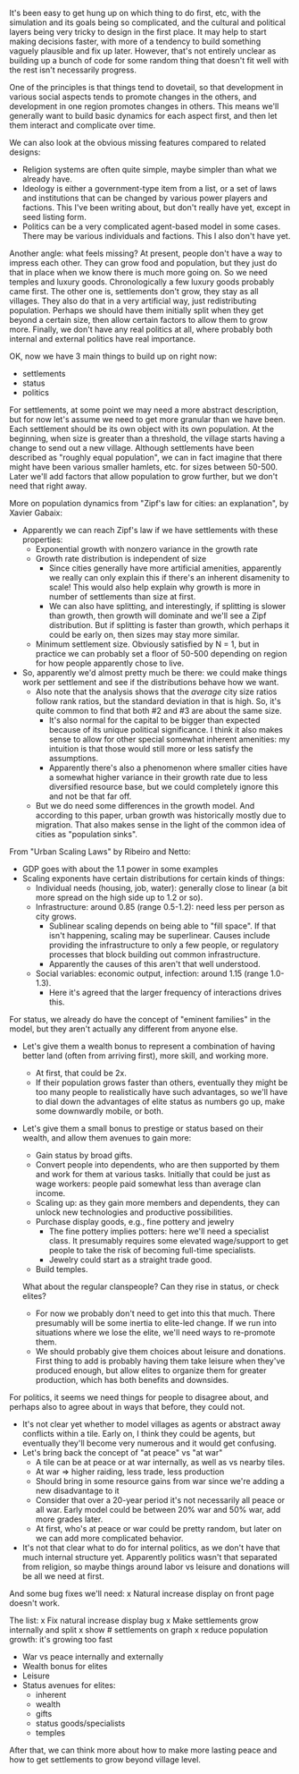 It's been easy to get hung up on which thing to do first, etc,
with the simulation and its goals being so complicated, and
the cultural and political layers being very tricky to design
in the first place. It may help to start making decisions
faster, with more of a tendency to build something vaguely
plausible and fix up later. However, that's not entirely unclear
as building up a bunch of code for some random thing that doesn't
fit well with the rest isn't necessarily progress.

One of the principles is that things tend to dovetail, so that
development in various social aspects tends to promote changes
in the others, and development in one region promotes changes in
others. This means we'll generally want to build basic dynamics
for each aspect first, and then let them interact and complicate
over time.

We can also look at the obvious missing features compared to
related designs:
- Religion systems are often quite simple, maybe simpler than
  what we already have.
- Ideology is either a government-type item from a list, or a
  set of laws and institutions that can be changed by various
  power players and factions. This I've been writing about,
  but don't really have yet, except in seed listing form.
- Politics can be a very complicated agent-based model in some
  cases. There may be various individuals and factions. This
  I also don't have yet.

Another angle: what feels missing? At present, people don't have
a way to impress each other. They can grow food and population,
but they just do that in place when we know there is much more
going on. So we need temples and luxury goods. Chronologically
a few luxury goods probably came first. The other one is, settlements
don't grow, they stay as all villages. They also do that in a
very artificial way, just redistributing population. Perhaps we
should have them initially split when they get beyond a certain
size, then allow certain factors to allow them to grow more.
Finally, we don't have any real politics at all, where probably
both internal and external politics have real importance.

OK, now we have 3 main things to build up on right now:
- settlements
- status
- politics

For settlements, at some point we may need a more abstract description,
but for now let's assume we need to get more granular than we have
been. Each settlement should be its own object with its own population.
At the beginning, when size is greater than a threshold, the village
starts having a change to send out a new village. Although settlements
have been described as "roughly equal population", we can in fact imagine
that there might have been various smaller hamlets, etc. for sizes
between 50-500. Later we'll add factors that allow population to grow
further, but we don't need that right away.

More on population dynamics from "Zipf's law for cities: an explanation",
by Xavier Gabaix:
- Apparently we can reach Zipf's law if we have settlements with these
  properties:
  - Exponential growth with nonzero variance in the growth rate
  - Growth rate distribution is independent of size
    - Since cities generally have more artificial amenities, apparently
      we really can only explain this if there's an inherent disamenity
      to scale! This would also help explain why growth is more in
      number of settlements than size at first.
    - We can also have splitting, and interestingly, if splitting is
      slower than growth, then growth will dominate and we'll see a
      Zipf distribution. But if splitting is faster than growth, which
      perhaps it could be early on, then sizes may stay more similar.
  - Minimum settlement size. Obviously satisfied by N = 1, but in practice
    we can probably set a floor of 50-500 depending on region for how
    people apparently chose to live.
- So, apparently we'd almost pretty much be there: we could make things
  work per settlement and see if the distributions behave how we want.
  - Also note that the analysis shows that the *average* city size
    ratios follow rank ratios, but the standard deviation in that is
    high. So, it's quite common to find that both #2 and #3 are about
    the same size.
    - It's also normal for the capital to be bigger than expected because
      of its unique political significance. I think it also makes sense
      to allow for other special somewhat inherent amenities: my intuition
      is that those would still more or less satisfy the assumptions.
    - Apparently there's also a phenomenon where smaller cities have a
      somewhat higher variance in their growth rate due to less diversified
      resource base, but we could completely ignore this and not be that
      far off.
  - But we do need some differences in the growth model. And according
    to this paper, urban growth was historically mostly due to migration.
    That also makes sense in the light of the common idea of cities as
    "population sinks".

From "Urban Scaling Laws" by Ribeiro and Netto:
- GDP goes with about the 1.1 power in some examples
- Scaling exponents have certain distributions for certain kinds of
  things:
  - Individual needs (housing, job, water): generally close to linear
    (a bit more spread on the high side up to 1.2 or so).
  - Infrastructure: around 0.85 (range 0.5-1.2): need less per person
    as city grows.
    - Sublinear scaling depends on being able to "fill space". If that
      isn't happening, scaling may be superlinear. Causes include providing
      the infrastructure to only a few people, or regulatory processes
      that block building out common infrastructure.
    - Apparently the causes of this aren't that well understood.
  - Social variables: economic output, infection: around 1.15 (range
    1.0-1.3). 
    - Here it's agreed that the larger frequency of interactions drives
      this.

For status, we already do have the concept of "eminent families" in
the model, but they aren't actually any different from anyone else.
- Let's give them a wealth bonus to represent a combination of having
  better land (often from arriving first), more skill, and working
  more. 
  - At first, that could be 2x.
  - If their population grows faster than others, eventually they
    might be too many people to realistically have such advantages,
    so we'll have to dial down the advantages of elite status as
    numbers go up, make some downwardly mobile, or both.
- Let's give them a small bonus to prestige or status based on their
  wealth, and allow them avenues to gain more:
  - Gain status by broad gifts.
  - Convert people into dependents, who are then supported by them
    and work for them at various tasks. Initially that could be just
    as wage workers: people paid somewhat less than average clan income.
  - Scaling up: as they gain more members and dependents, they can 
    unlock new technologies and productive possibilities.
  - Purchase display goods, e.g., fine pottery and jewelry
    - The fine pottery implies potters: here we'll need a specialist
      class. It presumably requires some elevated wage/support to
      get people to take the risk of becoming full-time specialists.
    - Jewelry could start as a straight trade good.
  - Build temples.

  What about the regular clanspeople? Can they rise in status, or check
  elites?
  - For now we probably don't need to get into this that much. There
    presumably will be some inertia to elite-led change. If we run into
    situations where we lose the elite, we'll need ways to re-promote them.
  - We should probably give them choices about leisure and donations.
    First thing to add is probably having them take leisure when they've
    produced enough, but allow elites to organize them for greater
    production, which has both benefits and downsides.

For politics, it seems we need things for people to disagree about, and
perhaps also to agree about in ways that before, they could not.
- It's not clear yet whether to model villages as agents or abstract away
  conflicts within a tile. Early on, I think they could be agents, but
  eventually they'll become very numerous and it would get confusing.
- Let's bring back the concept of "at peace" vs "at war"
  - A tile can be at peace or at war internally, as well as vs nearby
    tiles.
  - At war => higher raiding, less trade, less production
  - Should bring in some resource gains from war since we're adding a
    new disadvantage to it
  - Consider that over a 20-year period it's not necessarily all peace
    or all war. Early model could be between 20% war and 50% war, add
    more grades later.
  - At first, who's at peace or war could be pretty random, but later
    on we can add more complicated behavior.
- It's not that clear what to do for internal politics, as we don't have
  that much internal structure yet. Apparently politics wasn't that separated
  from religion, so maybe things around labor vs leisure and donations
  will be all we need at first.

And some bug fixes we'll need:
x Natural increase display on front page doesn't work.

The list:
x Fix natural increase display bug
x Make settlements grow internally and split
x show # settlements on graph
x reduce population growth: it's growing too fast
- War vs peace internally and externally
- Wealth bonus for elites
- Leisure
- Status avenues for elites:
  - inherent
  - wealth
  - gifts
  - status goods/specialists
  - temples

After that, we can think more about how to make more lasting peace and how
to get settlements to grow beyond village level.